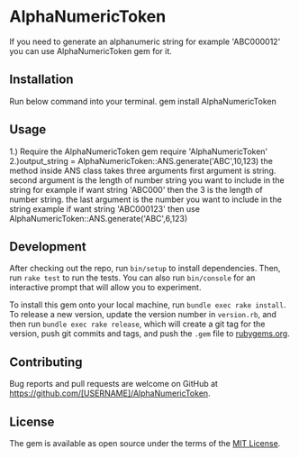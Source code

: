 # AlphaNumericToken
If you need to generate an alphanumeric string for example 'ABC000012'
you can use AlphaNumericToken gem for it.
## Installation

Run below command into your terminal.
gem install AlphaNumericToken

## Usage
1.) Require the AlphaNumericToken gem
require 'AlphaNumericToken'
2.)output_string = AlphaNumericToken::ANS.generate('ABC',10,123)
the method inside ANS class takes three arguments first argument is string.
second argument is the length of number string you want to include in the string
for example if want string 'ABC000'
then the 3 is the length of number string.
the last argument is the number you want to include in the string
example if want string 'ABC000123'
then use AlphaNumericToken::ANS.generate('ABC',6,123)

## Development

After checking out the repo, run `bin/setup` to install dependencies. Then, run `rake test` to run the tests. You can also run `bin/console` for an interactive prompt that will allow you to experiment.

To install this gem onto your local machine, run `bundle exec rake install`. To release a new version, update the version number in `version.rb`, and then run `bundle exec rake release`, which will create a git tag for the version, push git commits and tags, and push the `.gem` file to [rubygems.org](https://rubygems.org).

## Contributing

Bug reports and pull requests are welcome on GitHub at https://github.com/[USERNAME]/AlphaNumericToken.


## License

The gem is available as open source under the terms of the [MIT License](http://opensource.org/licenses/MIT).
